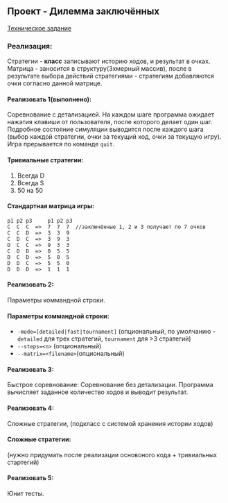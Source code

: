 ## Проект - Дилемма заключённых
[Техническое задание](https://docs.google.com/document/d/1--FpmFFmrvJVK8fyuw-73rmmw7O76_qR5usYF-jHQn8/edit)

### Реализация:
Стратегии - **класс**
записывают историю ходов, и результат в очках.
Матрица - заносится в структуру(3хмерный массив), после в результате выбора действий стратегиями - стратегиям добавляются очки согласно данной матрице.

#### Реализовать 1(выполнено):
Соревнование с детализацией. На каждом шаге программа ожидает нажатия клавиши от пользователя, после которого делает один шаг. Подробное состояние симуляции выводится после каждого шага (выбор каждой стратегии, очки за текущий ход, очки за текущую игру).
Игра прерывается по команде `quit`.

#### Тривиальные стратегии:
1.  Всегда D
2.  Всегда S
3.  50 на 50

#### Стандартная матрица игры:
    p1 p2 p3     p1 p2 p3
    С  С  С  =>  7  7  7  //заключённые 1, 2 и 3 получают по 7 очков
    C  C  D  =>  3  3  9
    C  D  C  =>  3  9  3
    D  C  C  =>  9  3  3
    C  D  D  =>  0  5  5
    D  C  D  =>  5  0  5
    D  D  C  =>  5  5  0
    D  D  D  =>  1  1  1

#### Реализовать 2:
Параметры коммандной строки.

#### Параметры коммандной строки:
* `-mode=[detailed|fast|tournament]` (опциональный, по умолчанию - `detailed` для трех стратегий, `tournament` для >3 стратегий)
* `--steps=<n>` (опциональный)
* `--matrix=<filename>`(опциональный)

#### Реализовать 3:
Быстрое соревнование: Соревнование без детализации. Программа вычисляет заданное количество ходов и выводит результат.

#### Реализовать 4:
Сложные стратегии, (подкласс с системой хранения истории ходов)

#### Сложные стратегии:
(нужно придумать после реализации основоного кода + тривиальных стартегий)

#### Реализовать 5:
Юнит тесты.
